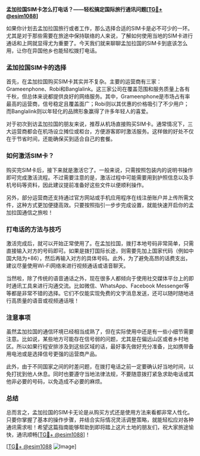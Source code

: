 **孟加拉国SIM卡怎么打电话？——轻松搞定国际旅行通讯问题[[TG💪+ @esim1088](https://t.me/s/esim1088)]**

如果你计划去孟加拉国旅行或者工作，那么选择合适的SIM卡是必不可少的一环。尤其是对于那些需要在旅途中保持联络的人来说，了解如何使用当地的SIM卡进行通话和上网就显得尤为重要了。今天我们就来聊聊孟加拉国的SIM卡到底该怎么用，让你在异国他乡也能轻松拨打电话。

### 孟加拉国SIM卡的选择

首先，在孟加拉国购买SIM卡其实并不复杂。主要的运营商有三家：Grameenphone、Robi和Banglalink。这三家公司在覆盖范围和服务质量上各有千秋，但总体来说都提供良好的网络服务。其中，Grameenphone是市场占有率最高的运营商，信号稳定且覆盖面广；Robi则以其优惠的价格吸引了不少用户；而Banglalink则以年轻化的品牌形象赢得了许多年轻人的喜爱。

对于初次到访孟加拉国的朋友来说，推荐从机场直接购买SIM卡。通常情况下，三大运营商都会在机场设立摊位或柜台，方便游客即时激活服务。这样做的好处不仅在于节省时间，还能确保买到适合自己的套餐。

### 如何激活SIM卡？

购买完SIM卡后，接下来就是激活它了。一般来说，只需按照包装内的说明书操作即可完成激活流程。不过需要注意的是，激活过程中可能需要用到护照信息以及手机号码等资料，因此建议提前准备好这些文件以便顺利操作。

另外，部分运营商还支持通过官方网站或手机应用程序在线注册账户并上传所需文件，这种方式更加便捷高效。只要按照指引一步步完成设置，就能快速开启你的孟加拉国通信之旅啦！

### 打电话的方法与技巧

激活完成后，就可以开始正常使用了。在孟加拉国，拨打本地号码非常简单，只需直接输入对方的号码即可。如果是拨打国际长途，则需要先加上国家代码（例如中国大陆为+86），然后再输入对方的具体号码。此外，为了避免高昂的话费支出，建议尽量使用Wi-Fi网络来进行视频通话或语音聊天。

当然啦，除了传统的语音通话之外，现在很多人都倾向于使用社交媒体平台上的即时通讯工具来进行沟通交流。比如微信、WhatsApp、Facebook Messenger等等都是非常不错的选择。它们不仅能实现免费的文字消息发送，还可以随时随地进行高质量的语音或视频通话哦！

### 注意事项

虽然孟加拉国的通信环境已经相当成熟了，但在实际使用中还是有一些小细节需要注意。比如说，某些地方可能存在信号弱的问题，尤其是在偏远山区或者乡村地区。所以如果行程安排涉及到这些区域的话，最好事先做好充分准备，比如携带备用电池或是选择信号更强的运营商产品。

此外，由于不同国家之间的时差问题，在拨打电话之前一定要确认好当地时间，以免打扰到他人休息。同时也要遵守当地法律法规，不要随意拨打紧急求助电话或其他非必要的号码，以免造成不必要的麻烦。

### 总结

总而言之，孟加拉国的SIM卡无论是从购买方式还是使用方法来看都非常人性化。只要你掌握了基本的操作步骤，并结合实际情况灵活调整策略，就能轻松应对各种通讯需求啦！希望这篇指南能够帮助到即将踏上这片土地的朋友们，祝大家旅途愉快，通讯顺畅[[TG💪+ @esim1088](https://t.me/s/esim1088)]！

[[TG💪+ @esim1088](https://t.me/s/esim1088) ![Image](https://i.postimg.cc/4NQfJmqS/Snipaste-2025-05-13-00-14-12.png)]
